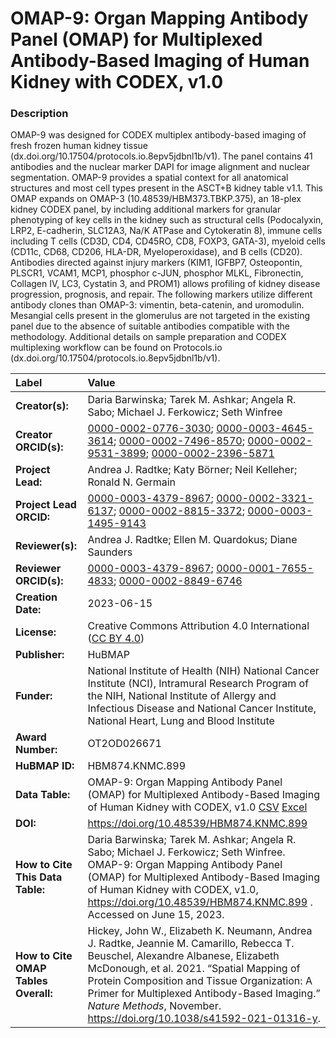 # OMAP-9: Organ Mapping Antibody Panel (OMAP) for Multiplexed Antibody-Based Imaging of Human Kidney with CODEX, v1.0

### Description
OMAP-9 was designed for CODEX multiplex antibody-based imaging of fresh frozen human kidney tissue (dx.doi.org/10.17504/protocols.io.8epv5jdbnl1b/v1). The panel contains 41 antibodies and the nuclear marker DAPI for image alignment and nuclear segmentation. OMAP-9 provides a spatial context for all anatomical structures and most cell types present in the ASCT+B kidney table v1.1. This OMAP expands on OMAP-3 (10.48539/HBM373.TBKP.375), an 18-plex kidney CODEX panel, by including additional markers for granular phenotyping of key cells in the kidney such as structural cells (Podocalyxin, LRP2, E-cadherin, SLC12A3, Na/K ATPase and Cytokeratin 8), immune cells including T cells (CD3D, CD4, CD45RO, CD8, FOXP3, GATA-3), myeloid cells (CD11c, CD68, CD206, HLA-DR, Myeloperoxidase), and B cells (CD20). Antibodies directed against injury markers (KIM1, IGFBP7, Osteopontin, PLSCR1, VCAM1, MCP1, phosphor c-JUN, phosphor MLKL, Fibronectin, Collagen IV, LC3, Cystatin 3, and PROM1) allows profiling of kidney disease progression, prognosis, and repair. The following markers utilize different antibody clones than OMAP-3: vimentin, beta-catenin, and uromodulin. Mesangial cells present in the glomerulus are not targeted in the existing panel due to the absence of suitable antibodies compatible with the methodology. Additional details on sample preparation and CODEX multiplexing workflow can be found on Protocols.io (dx.doi.org/10.17504/protocols.io.8epv5jdbnl1b/v1). 



| Label | Value |
| :------------- |:-------------|
| **Creator(s):** | Daria Barwinska; Tarek M. Ashkar; Angela R. Sabo; Michael J. Ferkowicz; Seth Winfree |
| **Creator ORCID(s):** | [0000-0002-0776-3030](https://orcid.org/0000-0002-0776-3030); [ 0000-0003-4645-3614](https://orcid.org/0000-0003-4645-3614); [0000-0002-7496-8570](https://orcid.org/0000-0002-7496-8570); [0000-0002-9531-3899](https://orcid.org/0000-0002-9531-3899); [0000-0002-2396-5871](https://orcid.org/0000-0002-2396-5871)|
| **Project Lead:** | Andrea J. Radtke; Katy B&ouml;rner; Neil Kelleher; Ronald N. Germain |
| **Project Lead ORCID:** | [0000-0003-4379-8967](https://orcid.org/0000-0003-4379-8967); [0000-0002-3321-6137](https://orcid.org/0000-0002-3321-6137); [0000-0002-8815-3372](https://orcid.org/0000-0002-8815-3372); [0000-0003-1495-9143](https://orcid.org/0000-0003-1495-9143) |
| **Reviewer(s):** |Andrea J. Radtke; Ellen M. Quardokus; Diane Saunders |
| **Reviewer ORCID(s):** |[0000-0003-4379-8967](https://orcid.org/0000-0003-4379-8967); [0000-0001-7655-4833](https://orcid.org/0000-0001-7655-4833); [0000-0002-8849-6746](https://orcid.org/0000-0002-8849-6746) |  
| **Creation Date:** | 2023-06-15|
| **License:** | Creative Commons Attribution 4.0 International ([CC BY 4.0](https://creativecommons.org/licenses/by/4.0/)) |
| **Publisher:** | HuBMAP |
| **Funder:** | National Institute of Health (NIH) National Cancer Institute (NCI), Intramural Research Program of the NIH, National Institute of Allergy and Infectious Disease and National Cancer Institute, National Heart, Lung and Blood Institute|
| **Award Number:** | OT2OD026671 |
| **HuBMAP ID:** | HBM874.KNMC.899 |
| **Data Table:** | OMAP-9: Organ Mapping Antibody Panel (OMAP) for Multiplexed Antibody-Based Imaging of Human Kidney with CODEX, v1.0 [CSV](https://hubmapconsortium.github.io/ccf-releases/v1.4/omap/omap-9-kidney-codex.csv) [Excel](https://hubmapconsortium.github.io/ccf-releases/v1.4/omap/omap-9-kidney-codex.xlsx) |
| **DOI:** | [https://doi.org/10.48539/HBM874.KNMC.899 ](https://doi.org/10.48539/HBM874.KNMC.899 ) |
| **How to Cite This Data Table:** |Daria Barwinska; Tarek M. Ashkar; Angela R. Sabo; Michael J. Ferkowicz; Seth Winfree. OMAP-9: Organ Mapping Antibody Panel (OMAP) for Multiplexed Antibody-Based Imaging of Human Kidney with CODEX, v1.0, https://doi.org/10.48539/HBM874.KNMC.899 . Accessed on June 15, 2023.|
| **How to Cite OMAP Tables Overall:** | Hickey, John W., Elizabeth K. Neumann, Andrea J. Radtke, Jeannie M. Camarillo, Rebecca T. Beuschel, Alexandre Albanese, Elizabeth McDonough, et al. 2021. “Spatial Mapping of Protein Composition and Tissue Organization: A Primer for Multiplexed Antibody-Based Imaging.” *Nature Methods*, November. https://doi.org/10.1038/s41592-021-01316-y. |


